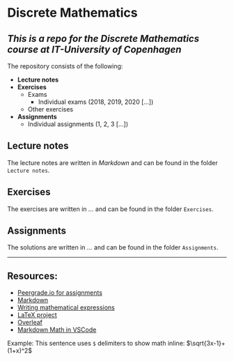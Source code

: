 # Discrete Mathematics
## *This is a repo for the Discrete Mathematics course at IT-University of Copenhagen*

The repository consists of the following: 
- **Lecture notes**
- **Exercises**
    - Exams
        - Individual exams (2018, 2019, 2020 [...])
    - Other exercises
- **Assignments**
    - Individual assignments (1, 2, 3 [...])


## Lecture notes
The lecture notes are written in *Markdown* and can be found in the folder `Lecture notes`. 

## Exercises
The exercises are written in *...* and can be found in the folder `Exercises`.

## Assignments
The solutions are written in *...* and can be found in the folder `Assignments`.

---

## Resources: 
- [Peergrade.io for assignments](https://app.peergrade.io/courses/)
- [Markdown](https://guides.github.com/features/mastering-markdown/)
- [Writing mathematical expressions](https://docs.github.com/en/get-started/writing-on-github/working-with-advanced-formatting/writing-mathematical-expressions)
- [LaTeX project](https://www.latex-project.org/)
- [Overleaf](https://www.overleaf.com/)
- [Markdown Math in VSCode](https://marketplace.visualstudio.com/items?itemName=goessner.mdmath)

Example: 
This sentence uses `$` delimiters to show math inline:  $\sqrt{3x-1}+(1+x)^2$
